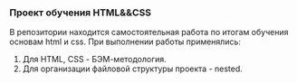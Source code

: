 ### Проект обучения HTML&&CSS
В репозитории находится самостоятельная работа по итогам обучения основам html и css.
При выполнении работы применялись:
1. Для HTML, CSS - БЭМ-методология.
2. Для организации файловой структуры проекта - nested.
